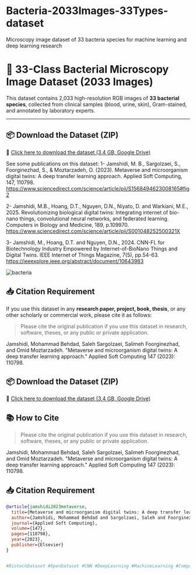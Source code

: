 # Bacteria-2033Images-33Types-dataset
Microscopy image dataset of 33 bacteria species for machine learning and deep learning research
# 🧫 33-Class Bacterial Microscopy Image Dataset (2033 Images)

This dataset contains 2,033 high-resolution RGB images of **33 bacterial species**, collected from clinical samples (blood, urine, skin), Gram-stained, and annotated by laboratory experts.

---



## 📦 Download the Dataset (ZIP)

🔗 [Click here to download the dataset (3.4 GB, Google Drive)](https://drive.google.com/file/d/1aR7Dz11wKV3t7awnnnO32UE_37MYF6wX/view?usp=sharing)


See some publications on this dataset:
1- Jamshidi, M. B., Sargolzaei, S., Foorginezhad, S., & Moztarzadeh, O. (2023). Metaverse and microorganism digital twins: A deep transfer learning approach. Applied Soft Computing, 147, 110798.
https://www.sciencedirect.com/science/article/pii/S1568494623008165#fig2

2- Jamshidi, M.B., Hoang, D.T., Nguyen, D.N., Niyato, D. and Warkiani, M.E., 2025. Revolutionizing biological digital twins: Integrating internet of bio-nano things, convolutional neural networks, and federated learning. Computers in Biology and Medicine, 189, p.109970.
https://www.sciencedirect.com/science/article/pii/S001048252500321X

3- Jamshidi, M., Hoang, D.T. and Nguyen, D.N., 2024. CNN-FL for Biotechnology Industry Empowered by Internet-of-BioNano Things and Digital Twins. IEEE Internet of Things Magazine, 7(5), pp.54-63.
https://ieeexplore.ieee.org/abstract/document/10643983

![bacteria](https://github.com/user-attachments/assets/7a3044b8-8f1d-427b-8e32-169414c42652)



## 📥 Citation Requirement

If you use this dataset in any **research paper, project, book, thesis**, or any other scholarly or commercial work, please cite it as follows:


> Please cite the original publication if you use this dataset in research, software, theses, or any public or private application.

Jamshidi, Mohammad Behdad, Saleh Sargolzaei, Salimeh Foorginezhad, and Omid Moztarzadeh. "Metaverse and microorganism digital twins: A deep transfer learning approach." Applied Soft Computing 147 (2023): 110798.
## 📦 Download the Dataset (ZIP)

🔗 [Click here to download the dataset (3.4 GB, Google Drive)](https://drive.google.com/file/d/1aR7Dz11wKV3t7awnnnO32UE_37MYF6wX/view?usp=sharing)


## 📚 How to Cite
> Please cite the original publication if you use this dataset in research, software, theses, or any public or private application.
>
> 
Jamshidi, Mohammad Behdad, Saleh Sargolzaei, Salimeh Foorginezhad, and Omid Moztarzadeh. "Metaverse and microorganism digital twins: A deep transfer learning approach." Applied Soft Computing 147 (2023): 110798.

## 📥 Citation Requirement
```bibtex
@article{jamshidi2023metaverse,
  title={Metaverse and microorganism digital twins: A deep transfer learning approach},
  author={Jamshidi, Mohammad Behdad and Sargolzaei, Saleh and Foorginezhad, Salimeh and Moztarzadeh, Omid},
  journal={Applied Soft Computing},
  volume={147},
  pages={110798},
  year={2023},
  publisher={Elsevier}
}


#BiotechDataset #OpenDataset #CNN #DeepLearning #MachineLearning #ComputerVision #ImageClassification #BiomedicalAI #Microbiology #BacterialImaging #Bioinformatics #BioAI #MedicalImaging #AIinBiotech #GramStainAI #DigitalTwins #MedicalAI #AIHealthcare #FederatedLearning #NeuralNetworks #OpenScience #ScientificData #SmartHealthcare #BacteriaClassification #ResearchDataset #ArtificialIntelligence #BiomedicalDataset #HealthcareAI #DeepNeuralNetworks #BiomedicalResearch #VisionAI #HealthTech #Biomedicine #LabData #MicroscopyAI #AIinMicrobiology #MLDataset #BioImageAnalysis #BiomedicalVision #BiomedicalImages #AIinDiagnostics #MicroscopeAI #ScientificImaging #ComputerAidedDiagnosis #MedTechAI #DataForGood #BiotechInnovation #BacteriaDetection #AIinResearch #ImageRecognition #OpenAccessAI
